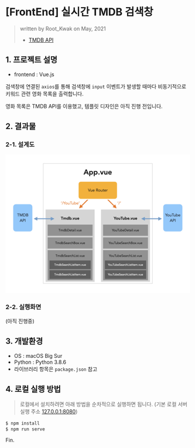 # [FrontEnd] 실시간 TMDB 검색창

> written by Root_Kwak on May, 2021
>
> * [TMDB API](https://developers.themoviedb.org/3)



## 1. 프로젝트 설명

* frontend : Vue.js

검색창에 연결된 `axios`를 통해 검색창에 `input` 이벤트가 발생할 때마다 비동기적으로 키워드 관련 영화 목록을 출력합니다.

영화 목록은 TMDB API를 이용했고, 템플릿 디자인은 아직 진행 전입니다.



## 2. 결과물

### 2-1. 설계도

![diagram.001](diagram/diagram.001.jpeg)

### 2-2. 실행화면

(아직 진행중)



## 3. 개발환경

- OS : macOS Big Sur
- Python : Python 3.8.6
- 라이브러리 항목은 `package.json` 참고



## 4. 로컬 실행 방법

> 로컬에서 설치하려면 아래 방법을 순차적으로 실행하면 됩니다. (기본 로컬 서버 실행 주소 [127.0.0.1:8080](http://127.0.0.1:8000/))

```
$ npm install
$ npm run serve
```



Fin.